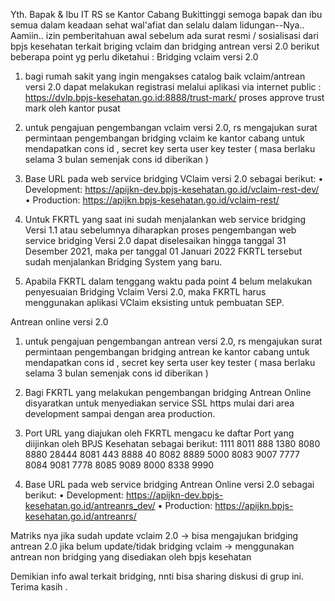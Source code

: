 Yth. Bapak & Ibu IT RS se Kantor Cabang Bukittinggi
semoga bapak dan ibu semua dalam keadaan sehat wal'afiat dan selalu dalam lidungan--Nya.. Aamiin..
izin pemberitahuan awal sebelum ada surat resmi / sosialisasi dari bpjs kesehatan terkait briging vclaim dan bridging antrean versi 2.0
berikut beberapa point yg perlu diketahui  :
Bridging vclaim versi 2.0
1. bagi rumah sakit yang ingin mengakses catalog baik vclaim/antrean versi 2.0 dapat melakukan registrasi 
   melalui aplikasi via internet public : https://dvlp.bpjs-kesehatan.go.id:8888/trust-mark/
   proses approve trust mark oleh kantor pusat 

2. untuk pengajuan pengembangan vclaim versi 2.0, rs mengajukan surat permintaan pengembangan bridging vclaim ke kantor cabang untuk mendapatkan cons id , secret key serta user key tester ( masa berlaku selama 3 bulan semenjak cons id diberikan )

3.  Base URL pada web service bridging VClaim versi 2.0 sebagai berikut: 
•  Development: https://apijkn-dev.bpjs-kesehatan.go.id/vclaim-rest-dev/ 
•  Production: https://apijkn.bpjs-kesehatan.go.id/vclaim-rest/ 

4. Untuk FKRTL yang saat ini sudah menjalankan web service bridging Versi 1.1 atau sebelumnya diharapkan proses pengembangan web service bridging Versi 2.0 dapat diselesaikan hingga tanggal 31 Desember 2021, maka per tanggal 01 Januari 2022 FKRTL tersebut sudah menjalankan Bridging System yang baru.  

5. Apabila FKRTL dalam tenggang waktu pada point 4 belum melakukan penyesuaian Bridging Vclaim Versi 2.0, maka FKRTL harus menggunakan aplikasi VClaim eksisting untuk pembuatan SEP. 

Antrean online versi 2.0
1. untuk pengajuan pengembangan antrean versi 2.0, rs mengajukan surat permintaan pengembangan bridging antrean ke kantor cabang untuk mendapatkan cons id , secret key serta user key tester ( masa berlaku selama 3 bulan semenjak cons id diberikan )

2.  Bagi  FKRTL  yang  melakukan  pengembangan  bridging  Antrean  Online  disyaratkan untuk menyediakan service   SSL https mulai dari area development sampai dengan  area production.

3.  Port URL yang diajukan oleh FKRTL mengacu ke daftar Port yang diijinkan oleh BPJS  Kesehatan sebagai berikut:
     1111    8011     888     1380     8080     8880     28444     8081     443 
     8888    40         8082    8889    5000     8083     9007        7777   
     8084    9081     7778   8085     9089    8000      8338       9990 


4.  Base URL pada web service bridging Antrean Online versi 2.0 sebagai berikut: 
    •  Development: https://apijkn-dev.bpjs-kesehatan.go.id/antreanrs_dev/ 
    •  Production: https://apijkn.bpjs-kesehatan.go.id/antreanrs/ 


Matriks nya jika sudah update vclaim 2.0 -> bisa mengajukan bridging antrean 2.0
jika belum update/tidak bridging vclaim   -> menggunakan antrean non bridging yang disediakan oleh bpjs kesehatan 

Demikian info awal terkait bridging, nnti bisa sharing diskusi  di grup ini. 
Terima kasih .
